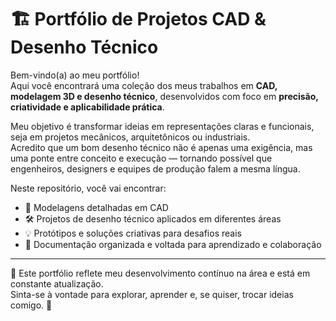 # 🏗️ Portfólio de Projetos CAD & Desenho Técnico

Bem-vindo(a) ao meu portfólio!  
Aqui você encontrará uma coleção dos meus trabalhos em **CAD, modelagem 3D e desenho técnico**, desenvolvidos com foco em **precisão, criatividade e aplicabilidade prática**.  

Meu objetivo é transformar ideias em representações claras e funcionais, seja em projetos mecânicos, arquitetônicos ou industriais.  
Acredito que um bom desenho técnico não é apenas uma exigência, mas uma ponte entre conceito e execução — tornando possível que engenheiros, designers e equipes de produção falem a mesma língua.

Neste repositório, você vai encontrar:

- 📐 Modelagens detalhadas em CAD  
- 🛠️ Projetos de desenho técnico aplicados em diferentes áreas  
- 💡 Protótipos e soluções criativas para desafios reais  
- 📂 Documentação organizada e voltada para aprendizado e colaboração  

---

🔎 Este portfólio reflete meu desenvolvimento contínuo na área e está em constante atualização.  
Sinta-se à vontade para explorar, aprender e, se quiser, trocar ideias comigo. 🚀
